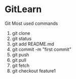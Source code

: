 # GitLearn
Git Most used commands
1. git clone <Repository url>
2. git status
3. git add README.md
4. git commit -m "first commit"
5. git push
6. git pull
7. git fetch
8. git checkout feature1
